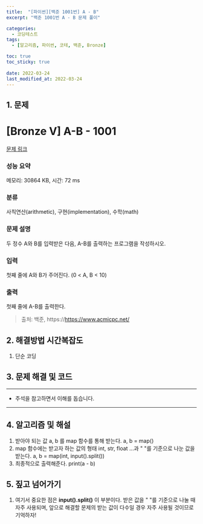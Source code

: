 ```yaml
---
title:  "[파이썬][백준 1001번] A - B"
excerpt: "백준 1001번 A - B 문제 풀이"

categories:
  - 코딩테스트
tags:
  - [알고리즘, 파이썬, 코테, 백준, Bronze]

toc: true
toc_sticky: true
 
date: 2022-03-24
last_modified_at: 2022-03-24
---
```



## 1. 문제

# [Bronze V] A-B - 1001 

[문제 링크](https://www.acmicpc.net/problem/1001) 

### 성능 요약

메모리: 30864 KB, 시간: 72 ms

### 분류

사칙연산(arithmetic), 구현(implementation), 수학(math)

### 문제 설명

<p>두 정수 A와 B를 입력받은 다음, A-B를 출력하는 프로그램을 작성하시오.</p>

### 입력 

 <p>첫째 줄에 A와 B가 주어진다. (0 < A, B < 10)</p>

### 출력 

 <p>첫째 줄에 A-B를 출력한다.</p>


> 출처: 백준, https://https://www.acmicpc.net/

## 2. 해결방법 시간복잡도
1. 단순 코딩


## 3. 문제 해결 및 코드
--- 

<script src="https://gist.github.com/godhin/e2f7b34c1a5b3000cc3e9c4942a65a16.js"></script>

- 주석을 참고하면서 이해를 돕습니다.
---

## 4. 알고리즘 및 해설

1. 받아야 되는 값 a, b 를 map 함수를 통해 받는다. a, b = map()
2. map 함수에는 받고자 하는 값의 형태 int, str, float ...과 " "를 기준으로 나눈 값을 받는다. a, b = map(int, input().split())
3. 최종적으로 출력해준다. print(a - b)

## 5. 짚고 넘어가기

1. 여기서 중요한 점은 **input().split()** 이 부분이다. 받은 값을 " "를 기준으로 나눌 때 자주 사용되며, 앞으로 해결할 문제의 받는 값이 다수일 경우 자주 사용될 것이므로 기억하자!